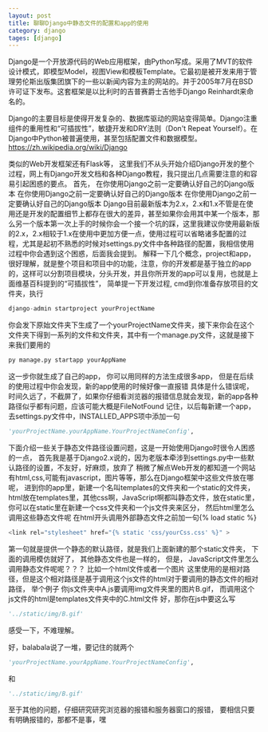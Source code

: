 ```yaml
---
layout: post
title: 聊聊Django中静态文件的配置和app的使用
category: django
tages: [django]
---
```

Django是一个开放源代码的Web应用框架，由Python写成。采用了MVT的软件设计模式，即模型Model，视图View和模板Template。它最初是被开发来用于管理劳伦斯出版集团旗下的一些以新闻内容为主的网站的。并于2005年7月在BSD许可证下发布。这套框架是以比利时的吉普赛爵士吉他手Django Reinhardt来命名的。

Django的主要目标是使得开发复杂的、数据库驱动的网站变得简单。Django注重组件的重用性和“可插拔性”，敏捷开发和DRY法则（Don't Repeat Yourself）。在Django中Python被普遍使用，甚至包括配置文件和数据模型。<https://zh.wikipedia.org/wiki/Django>

类似的Web开发框架还有Flask等，
这里我们不从头开始介绍Django开发的整个过程，网上有Django开发文档和各种Django教程，我只提出几点需要注意的和容易引起困惑的要点。
首先，
在你使用Django之前一定要确认好自己的Django版本
在你使用Django之前一定要确认好自己的Django版本
在你使用Django之前一定要确认好自己的Django版本
Django目前最新版本为2.x，2.x和1.x不管是在使用还是开发的配置细节上都存在很大的差异，甚至如果你会用其中某一个版本，那么另一个版本第一次上手的时候你会一个接一个坑的踩，这里我建议你使用最新版的2.x，2.x相较于1.x在使用中更加方便一点，使用过程可以省略诸多配置的过程，尤其是起初不熟悉的时候对settings.py文件中各种路径的配置，我相信使用过程中你会遇到这个困惑，后面我会提到。
解释一下几个概念，project和app，很好理解，就是整个项目和项目中的功能，注意，你的开发都是基于独立的app的，这样可以分割项目模块，分头开发，并且你所开发的app可以复用，也就是上面维基百科提到的“可插拔性”，
简单提一下开发过程,
cmd到你准备存放项目的文件夹，执行
```python
django-admin startproject yourProjectName
```
你会发下原始文件夹下生成了一个yourProjectName文件夹，接下来你会在这个文件夹下得到一系列的文件和文件夹，其中有一个manage.py文件，这就是接下来我们要用的
```python
py manage.py startapp yourAppName
```
这一步你就生成了自己的app，
你可以用同样的方法生成很多app，
但是在后续的使用过程中你会发现，新的app使用的时候好像一直报错
具体是什么错误呢，
时间久远了，不截屏了，如果你仔细看浏览器的报错信息就会发现，新的app各种路径似乎都有问题，应该可能大概是FileNotFound
记住，以后每新建一个app，去settings.py文件中，INSTALLED_APPS项中添加一句
```python
'yourProjectName.yourAppName.YourProjectNameConfig',
```

下面介绍一些关于静态文件路径设置问题，这是一开始使用Django时很令人困惑的一点，
首先我是基于Django2.x说的，因为老版本牵涉到settings.py中一些默认路径的设置，不友好，好麻烦，放弃了
稍微了解点Web开发的都知道一个网站有html,css,可能有javascript，图片等等，那么在Django框架中这些文件放在哪呢，
进到你的app里，新建一个名叫templates的文件夹和一个static的文件夹，
html放在templates里，其他css啊，JavaScript啊都叫静态文件，放在static里，你可以在static里在新建一个css文件夹和一个js文件夹来区分，
然后html里怎么调用这些静态文件呢
在html开头调用外部静态文件之前加一句{% load static %}
```python
<link rel="stylesheet" href="{% static 'css/yourCss.css' %}" >
```
第一句就是提供一个静态的默认路径，就是我们上面新建的那个static文件夹，
下面的调用模仿就好了，
其他静态文件也是一样的，
但是，
JavaScript文件里怎么调用静态文件呢呢？？？
比如一个html文件或者一个图片
这里使用的是相对路径，但是这个相对路径是基于调用这个js文件的html对于要调用的静态文件的相对路径，
举个例子
你js文件夹中A.js要调用img文件夹里的图片B.gif，
而调用这个js文件的html是templates文件夹中的C.html文件
好，那你在js中要这么写
```python
'../static/img/B.gif'
```
感受一下，不难理解。

好，balabala说了一堆，要记住的就两个
```python
'yourProjectName.yourAppName.YourProjectNameConfig',
```
和
```python
'../static/img/B.gif'
```
至于其他的问题，仔细研究研究浏览器的报错和服务器窗口的报错，
要相信只要有明确报错的，那都不是事，嘿